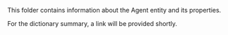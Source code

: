 This folder contains information about the Agent entity and its properties. 

For the dictionary summary, a link will be provided shortly.
